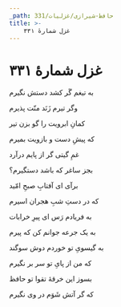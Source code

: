 ```yaml
---
_path: حافظ-شیرازی/غزلیات/331
title: >-
    غزل شمارهٔ ۳۳۱
---
```

# غزل شمارهٔ ۳۳۱

<div class="b" id="bn1"><div class="m1"><p>به تیغم گَر کشد دستش نگیرم</p></div>
<div class="m2"><p>وگر تیرم زَنَد منّت پذیرم</p></div></div>
<div class="b" id="bn2"><div class="m1"><p>کمانِ ابرویت را گو بزن تیر</p></div>
<div class="m2"><p>که پیشِ دست و بازویت بمیرم</p></div></div>
<div class="b" id="bn3"><div class="m1"><p>غمِ گیتی گر از پایم درآرد</p></div>
<div class="m2"><p>بجز ساغر که باشد دستگیرم؟</p></div></div>
<div class="b" id="bn4"><div class="m1"><p>برآی ای آفتابِ صبحِ امّید</p></div>
<div class="m2"><p>که در دستِ شبِ هجران اسیرم</p></div></div>
<div class="b" id="bn5"><div class="m1"><p>به فریادم رَس ای پیرِ خرابات</p></div>
<div class="m2"><p>به یک جرعه جوانم کن که پیرم</p></div></div>
<div class="b" id="bn6"><div class="m1"><p>به گیسویِ تو خوردم دوش سوگند</p></div>
<div class="m2"><p>که من از پایِ تو سر بر نگیرم</p></div></div>
<div class="b" id="bn7"><div class="m1"><p>بسوز این خرقهٔ تقوا تو حافظ</p></div>
<div class="m2"><p>که گر آتش شَوَم در وی نگیرم</p></div></div>
